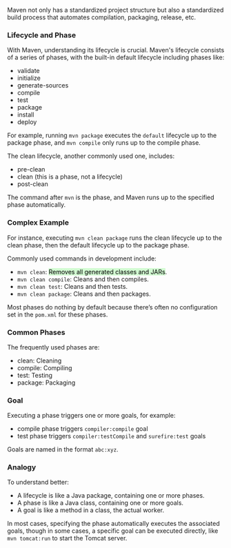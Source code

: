 Maven not only has a standardized project structure but also a standardized build process that automates compilation, packaging, release, etc.

### Lifecycle and Phase
With Maven, understanding its lifecycle is crucial. Maven's lifecycle consists of a series of phases, with the built-in default lifecycle including phases like:

- validate
- initialize
- generate-sources
- compile
- test
- package
- install
- deploy

For example, running `mvn package` executes the `default` lifecycle up to the package phase, and `mvn compile` only runs up to the compile phase.

The clean lifecycle, another commonly used one, includes:

- pre-clean
- clean (this is a phase, not a lifecycle)
- post-clean

The command after `mvn` is the phase, and Maven runs up to the specified phase automatically.

### Complex Example
For instance, executing `mvn clean package` runs the clean lifecycle up to the clean phase, then the default lifecycle up to the package phase.

Commonly used commands in development include:

- `mvn clean`: <mark style="background: #BBFABBA6;">Removes all generated classes and JARs</mark>.
- `mvn clean compile`: Cleans and then compiles.
- `mvn clean test`: Cleans and then tests.
- `mvn clean package`: Cleans and then packages.

Most phases do nothing by default because there’s often no configuration set in the `pom.xml` for these phases.

### Common Phases
The frequently used phases are:

- clean: Cleaning
- compile: Compiling
- test: Testing
- package: Packaging

### Goal
Executing a phase triggers one or more goals, for example:

- compile phase triggers `compiler:compile` goal
- test phase triggers `compiler:testCompile` and `surefire:test` goals

Goals are named in the format `abc:xyz`.

### Analogy
To understand better:

- A lifecycle is like a Java package, containing one or more phases.
- A phase is like a Java class, containing one or more goals.
- A goal is like a method in a class, the actual worker.

In most cases, specifying the phase automatically executes the associated goals, though in some cases, a specific goal can be executed directly, like `mvn tomcat:run` to start the Tomcat server.

